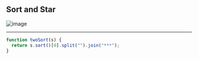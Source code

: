 ## Sort and Star
![image](https://user-images.githubusercontent.com/99033220/183551331-977b9241-9e09-46f9-a1a5-fdee3612b5d5.png)

---
```JavaScript
function twoSort(s) {
  return s.sort()[0].split("").join("***");
}
```
